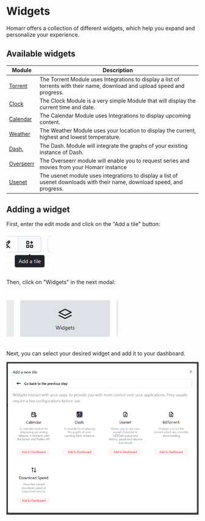 # Widgets

Homarr offers a collection of different widgets, which help you expand and personalize your experience.

## Available widgets

| Module          | Description |
| --------------- | ----------- |
| [Torrent](module-torrent.md)  | The Torrent Module uses Integrations to display a list of torrents with their name, download and upload speed and progress.  |
| [Clock](module-clock.md)     | The Clock Module is a very simple Module that will display the current time and date. |
| [Calendar](module-calendar.md) | The Calendar Module uses Integrations to display upcoming content. |
| [Weather](module-weather.md)  | The Weather Module uses your location to display the current, highest and lowest temperature. |
| [Dash.](module-dashdot.md)      | The Dash. Module will integrate the graphs of your existing instance of Dash. |
| [Overseerr](module-overseerr.md)      | The Overseerr module will enable you to request series and movies from your Homarr instance |
| [Usenet](module-usenet.md)       | The usenet module uses integrations to display a list of usenet downloads with their name, download speed, and progress.

## Adding a widget

First, enter the edit mode and click on the "Add a tile" button:

![](images/add-widget.png)

Then, click on "Widgets" in the next modal:

![](images/choose-widgets-in-modal.png)

Next, you can select your desired widget and add it to your dashboard.

![](images/choose-widget-in-modal.png)